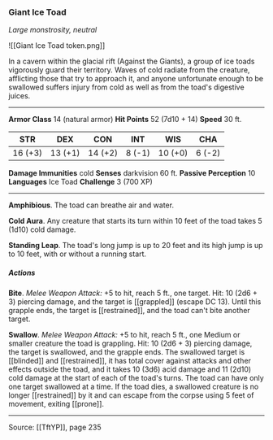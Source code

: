 ### Giant Ice Toad
_Large monstrosity, neutral_

![[Giant Ice Toad token.png]]

In a cavern within the glacial rift (Against the Giants), a group of ice toads vigorously guard their territory. Waves of cold radiate from the creature, afflicting those that try to approach it, and anyone unfortunate enough to be swallowed suffers injury from cold as well as from the toad's digestive juices.





---

**Armor Class** 14 (natural armor)
**Hit Points** 52 (7d10 + 14)
**Speed** 30 ft.

| STR     | DEX     | CON     | INT     | WIS     | CHA     |
|---------|---------|---------|---------|---------|---------|
| 16 (+3) | 13 (+1) | 14 (+2) | 8 (-1) | 10 (+0) | 6 (-2) |

**Damage Immunities** cold
**Senses** darkvision 60 ft.
**Passive Perception** 10
**Languages** Ice Toad
**Challenge** 3 (700 XP)

---

**Amphibious**. The toad can breathe air and water.

**Cold Aura**. Any creature that starts its turn within 10 feet of the toad takes 5 (1d10) cold damage.

**Standing Leap**. The toad's long jump is up to 20 feet and its high jump is up to 10 feet, with or without a running start.

##### Actions
**Bite**. _Melee Weapon Attack:_ +5 to hit, reach 5 ft., one target. Hit: 10 (2d6 + 3) piercing damage, and the target is [[grappled]] (escape DC 13). Until this grapple ends, the target is [[restrained]], and the toad can't bite another target.

**Swallow**. _Melee Weapon Attack:_ +5 to hit, reach 5 ft., one Medium or smaller creature the toad is grappling. Hit: 10 (2d6 + 3) piercing damage, the target is swallowed, and the grapple ends. The swallowed target is [[blinded]] and [[restrained]], it has total cover against attacks and other effects outside the toad, and it takes 10 (3d6) acid damage and 11 (2d10) cold damage at the start of each of the toad's turns. The toad can have only one target swallowed at a time. If the toad dies, a swallowed creature is no longer [[restrained]] by it and can escape from the corpse using 5 feet of movement, exiting [[prone]].


---

Source: [[TftYP]], page 235